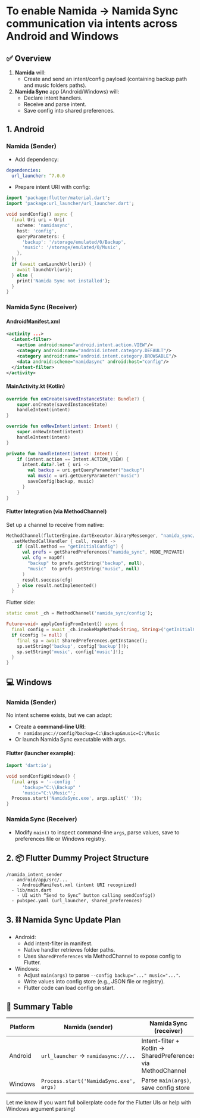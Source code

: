 # To enable **Namida → Namida Sync** communication via intents across Android and Windows

## ✅ Overview

1. **Namida** will:
   - Create and send an intent/config payload (containing backup path and music folders paths).
2. **Namida Sync** app (Android/Windows) will:
   - Declare intent handlers.
   - Receive and parse intent.
   - Save config into shared preferences.

## 1. Android

### Namida (Sender)

- Add dependency:

```yaml
dependencies:
  url_launcher: ^7.0.0
```

- Prepare intent URI with config:

```dart
import 'package:flutter/material.dart';
import 'package:url_launcher/url_launcher.dart';

void sendConfig() async {
  final Uri uri = Uri(
    scheme: 'namidasync',
    host: 'config',
    queryParameters: {
      'backup': '/storage/emulated/0/Backup',
      'music': '/storage/emulated/0/Music',
    },
  );
  if (await canLaunchUrl(uri)) {
    await launchUrl(uri);
  } else {
    print('Namida Sync not installed');
  }
}
```

### Namida Sync (Receiver)

#### AndroidManifest.xml

```xml
<activity ...>
  <intent-filter>
    <action android:name="android.intent.action.VIEW"/>
    <category android:name="android.intent.category.DEFAULT"/>
    <category android:name="android.intent.category.BROWSABLE"/>
    <data android:scheme="namidasync" android:host="config"/>
  </intent-filter>
</activity>
```

#### MainActivity.kt (Kotlin)

```kotlin
override fun onCreate(savedInstanceState: Bundle?) {
    super.onCreate(savedInstanceState)
    handleIntent(intent)
}

override fun onNewIntent(intent: Intent) {
    super.onNewIntent(intent)
    handleIntent(intent)
}

private fun handleIntent(intent: Intent) {
    if (intent.action == Intent.ACTION_VIEW) {
      intent.data?.let { uri ->
        val backup = uri.getQueryParameter("backup")
        val music = uri.getQueryParameter("music")
        saveConfig(backup, music)
      }
    }
}
```

#### Flutter Integration (via MethodChannel)

Set up a channel to receive from native:

```kotlin
MethodChannel(flutterEngine.dartExecutor.binaryMessenger, "namida_sync/config")
  .setMethodCallHandler { call, result ->
    if (call.method == "getInitialConfig") {
      val prefs = getSharedPreferences("namida_sync", MODE_PRIVATE)
      val cfg = mapOf(
        "backup" to prefs.getString("backup", null),
        "music"  to prefs.getString("music", null)
      )
      result.success(cfg)
    } else result.notImplemented()
  }
```

Flutter side:

```dart
static const _ch = MethodChannel('namida_sync/config');

Future<void> applyConfigFromIntent() async {
  final config = await _ch.invokeMapMethod<String, String>('getInitialConfig');
  if (config != null) {
    final sp = await SharedPreferences.getInstance();
    sp.setString('backup', config['backup']!);
    sp.setString('music', config['music']!);
  }
}
```

## 💻 Windows

### Namida (Sender)

No intent scheme exists, but we can adapt:

- Create a **command-line URI**:
  - `namidasync://config?backup=C:\Backup&music=C:\Music`
- Or launch Namida Sync executable with args.

#### Flutter (launcher example):

```dart
import 'dart:io';

void sendConfigWindows() {
  final args = '--config '
      'backup="C:\\Backup" '
      'music="C:\\Music"';
  Process.start('NamidaSync.exe', args.split(' '));
}
```

### Namida Sync (Receiver)

- Modify `main()` to inspect command-line `args`, parse values, save to preferences file or Windows registry.

## 2. 📦 Flutter Dummy Project Structure

```
/namida_intent_sender
  - android/app/src/...
    - AndroidManifest.xml (intent URI recognized)
  - lib/main.dart
    - UI with “Send to Sync” button calling sendConfig()
  - pubspec.yaml (url_launcher, shared_preferences)
```

## 3. ⛓️ Namida Sync Update Plan

- Android:
  - Add intent-filter in manifest.
  - Native handler retrieves folder paths.
  - Uses `SharedPreferences` via MethodChannel to expose config to Flutter.
- Windows:
  - Adjust `main(args)` to parse `--config backup="..." music="..."`.
  - Write values into config store (e.g., JSON file or registry).
  - Flutter code can load config on start.


## 🧩 Summary Table

| Platform    | Namida (sender)                          | Namida Sync (receiver)                              |
|-------------|------------------------------------------|-----------------------------------------------------|
| Android     | `url_launcher` → `namidasync://...`      | Intent-filter + Kotlin → SharedPreferences via MethodChannel |
| Windows     | `Process.start('NamidaSync.exe', args)` | Parse `main(args)`, save config store              |

Let me know if you want full boilerplate code for the Flutter UIs or help with Windows argument parsing!